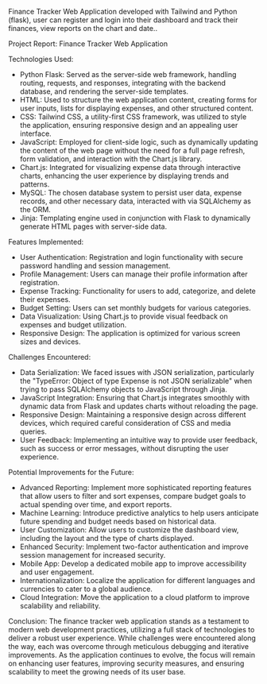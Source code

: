 Finance Tracker Web Application developed with Tailwind and  Python (flask), user can register and login into their dashboard and track their finances, view reports on the chart and date.. 


Project Report: Finance Tracker Web Application

Technologies Used:

- Python Flask: Served as the server-side web framework, handling routing, requests, and responses, integrating with the backend database, and rendering the server-side templates.
- HTML: Used to structure the web application content, creating forms for user inputs, lists for displaying expenses, and other structured content.
- CSS: Tailwind CSS, a utility-first CSS framework, was utilized to style the application, ensuring responsive design and an appealing user interface.
- JavaScript: Employed for client-side logic, such as dynamically updating the content of the web page without the need for a full page refresh, form validation, and interaction with the Chart.js library.
- Chart.js: Integrated for visualizing expense data through interactive charts, enhancing the user experience by displaying trends and patterns.
- MySQL: The chosen database system to persist user data, expense records, and other necessary data, interacted with via SQLAlchemy as the ORM.
- Jinja: Templating engine used in conjunction with Flask to dynamically generate HTML pages with server-side data.



Features Implemented:

- User Authentication: Registration and login functionality with secure password handling and session management.
- Profile Management: Users can manage their profile information after registration.
- Expense Tracking: Functionality for users to add, categorize, and delete their expenses.
- Budget Setting: Users can set monthly budgets for various categories.
- Data Visualization: Using Chart.js to provide visual feedback on expenses and budget utilization.
- Responsive Design: The application is optimized for various screen sizes and devices.

Challenges Encountered:

- Data Serialization: We faced issues with JSON serialization, particularly the "TypeError: Object of type Expense is not JSON serializable" when trying to pass SQLAlchemy objects to JavaScript through Jinja.
- JavaScript Integration: Ensuring that Chart.js integrates smoothly with dynamic data from Flask and updates charts without reloading the page.
- Responsive Design: Maintaining a responsive design across different devices, which required careful consideration of CSS and media queries.
- User Feedback: Implementing an intuitive way to provide user feedback, such as success or error messages, without disrupting the user experience.



Potential Improvements for the Future:

- Advanced Reporting: Implement more sophisticated reporting features that allow users to filter and sort expenses, compare budget goals to actual spending over time, and export reports.
- Machine Learning: Introduce predictive analytics to help users anticipate future spending and budget needs based on historical data.
- User Customization: Allow users to customize the dashboard view, including the layout and the type of charts displayed.
- Enhanced Security: Implement two-factor authentication and improve session management for increased security.
- Mobile App: Develop a dedicated mobile app to improve accessibility and user engagement.
- Internationalization: Localize the application for different languages and currencies to cater to a global audience.
- Cloud Integration: Move the application to a cloud platform to improve scalability and reliability.

Conclusion:
The finance tracker web application stands as a testament to modern web development practices, utilizing a full stack of technologies to deliver a robust user experience. While challenges were encountered along the way, each was overcome through meticulous debugging and iterative improvements. As the application continues to evolve, the focus will remain on enhancing user features, improving security measures, and ensuring scalability to meet the growing needs of its user base.
